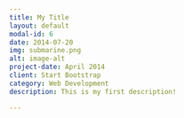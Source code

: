 ```yaml
---
title: My Title
layout: default
modal-id: 6
date: 2014-07-20
img: submarine.png
alt: image-alt
project-date: April 2014
client: Start Bootstrap
category: Web Development
description: This is my first description! 

---
```

